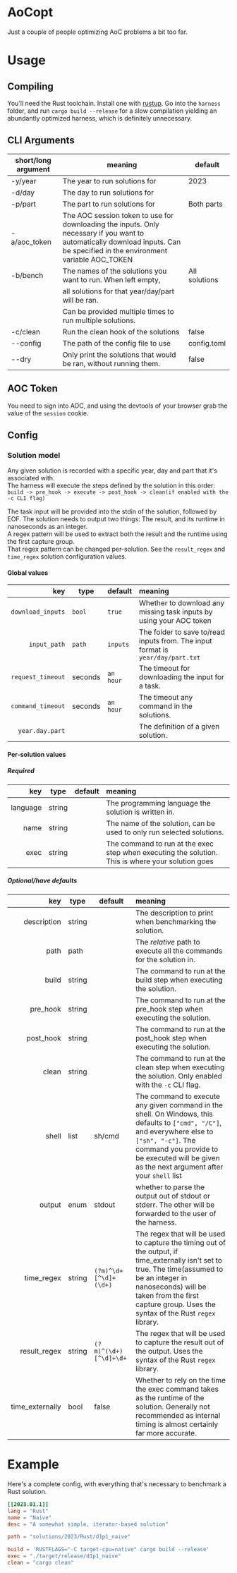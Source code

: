 # AoCopt

Just a couple of people optimizing AoC problems a bit too far.

# Usage

## Compiling

You'll need the Rust toolchain. Install one with [rustup](https://rustup.rs).
Go into the `harness` folder, and run `cargo build --release` for a slow compilation yielding an abundantly optimized harness, which is definitely unnecessary.

## CLI Arguments

| short/long argument | meaning                                                                                                                                                                      | default       |
| ------------------- | ---------------------------------------------------------------------------------------------------------------------------------------------------------------------------- | ------------- |
| -y/year             | The year to run solutions for                                                                                                                                                | 2023          |
| -d/day              | The day to run solutions for                                                                                                                                                 |               |
| -p/part             | The part to run solutions for                                                                                                                                                | Both parts    |
| -a/aoc_token        | The AOC session token to use for downloading the inputs. Only necessary if you want to automatically download inputs. Can be specified in the environment variable AOC_TOKEN |               |
| -b/bench            | The names of the solutions you want to run. When left empty,                                                                                                                 | All solutions |
|                     | all solutions for that year/day/part will be ran.                                                                                                                            |               |
|                     | Can be provided multiple times to run multiple solutions.                                                                                                                    |               |
| -c/clean            | Run the clean hook of the solutions                                                                                                                                          | false         |
| --config            | The path of the config file to use                                                                                                                                           | config.toml   |
| --dry               | Only print the solutions that would be ran, without running them.                                                                                                            | false         |

## AOC Token

You need to sign into AOC, and using the devtools of your browser grab the value of the `session` cookie.

## Config

### Solution model

Any given solution is recorded with a specific year, day and part that it's associated with.\
The harness will execute the steps defined by the solution in this order:\
`build -> pre_hook -> execute -> post_hook -> clean(if enabled with the -c CLI flag)`

The task input will be provided into the stdin of the solution, followed by EOF.
The solution needs to output two things: The result, and its runtime in nanoseconds as an integer.\
A regex pattern will be used to extract both the result and the runtime using the first capture group.\
That regex pattern can be changed per-solution. See the `result_regex` and `time_regex` solution configuration values.

#### Global values

|               key | type    | default   | meaning                                                                         |
| ----------------: | ------- | --------- | :------------------------------------------------------------------------------ |
| `download_inputs` | `bool`  | `true`    | Whether to download any missing task inputs by using your AOC token             |
|      `input_path` | `path`  | `inputs`  | The folder to save to/read inputs from. The input format is `year/day/part.txt` |
| `request_timeout` | seconds | `an hour` | The timeout for downloading the input for a task.                               |
| `command_timeout` | seconds | `an hour` | The timeout any command in the solutions.                                       |
|   `year.day.part` |         |           | The definition of a given solution.                                             |

#### Per-solution values

##### Required

|      key | type   | default | meaning                                                                                           |
| -------: | ------ | ------- | :------------------------------------------------------------------------------------------------ |
| language | string |         | The programming language the solution is written in.                                              |
|     name | string |         | The name of the solution, can be used to only run selected solutions.                             |
|     exec | string |         | The command to run at the exec step when executing the solution. This is where your solution goes |

##### Optional/have defaults

|             key | type   | default               | meaning                                                                                                                                                                                                                                               |
| --------------: | ------ | --------------------- | :---------------------------------------------------------------------------------------------------------------------------------------------------------------------------------------------------------------------------------------------------- |
|     description | string |                       | The description to print when benchmarking the solution.                                                                                                                                                                                              |
|            path | path   |                       | The _relative_ path to execute all the commands for the solution in.                                                                                                                                                                                  |
|           build | string |                       | The command to run at the build step when executing the solution.                                                                                                                                                                                     |
|        pre_hook | string |                       | The command to run at the pre_hook step when executing the solution.                                                                                                                                                                                  |
|       post_hook | string |                       | The command to run at the post_hook step when executing the solution.                                                                                                                                                                                 |
|           clean | string |                       | The command to run at the clean step when executing the solution. Only enabled with the `-c` CLI flag.                                                                                                                                                |
|           shell | list   | sh/cmd                | The command to execute any given command in the shell. On Windows, this defaults to `["cmd", "/C"]`, and everywhere else to `["sh", "-c"]`. The command you provide to be executed will be given as the next argument after your `shell` list         |
|          output | enum   | stdout                | whether to parse the output out of stdout or stderr. The other will be forwarded to the user of the harness.                                                                                                                                          |
|      time_regex | string | `(?m)^\d+[^\d]+(\d+)` | The regex that will be used to capture the timing out of the output, if time_externally isn't set to true. The time(assumed to be an integer in nanoseconds) will be taken from the first capture group. Uses the syntax of the Rust `regex` library. |
|    result_regex | string | `(?m)^(\d+)[^\d]+\d+` | The regex that will be used to capture the result out of the output. Uses the syntax of the Rust `regex` library.                                                                                                                                     |
| time_externally | bool   | false                 | Whether to rely on the time the exec command takes as the runtime of the solution. Generally not recommended as internal timing is almost certainly far more accurate.                                                                                |

# Example

Here's a complete config, with everything that's necessary to benchmark a Rust solution.

```toml
[[2023.01.1]]
lang = "Rust"
name = "Naive"
desc = "A somewhat simple, iterator-based solution"

path = "solutions/2023/Rust/d1p1_naive"

build = 'RUSTFLAGS="-C target-cpu=native" cargo build --release'
exec = "./target/release/d1p1_naive"
clean = "cargo clean"
```
